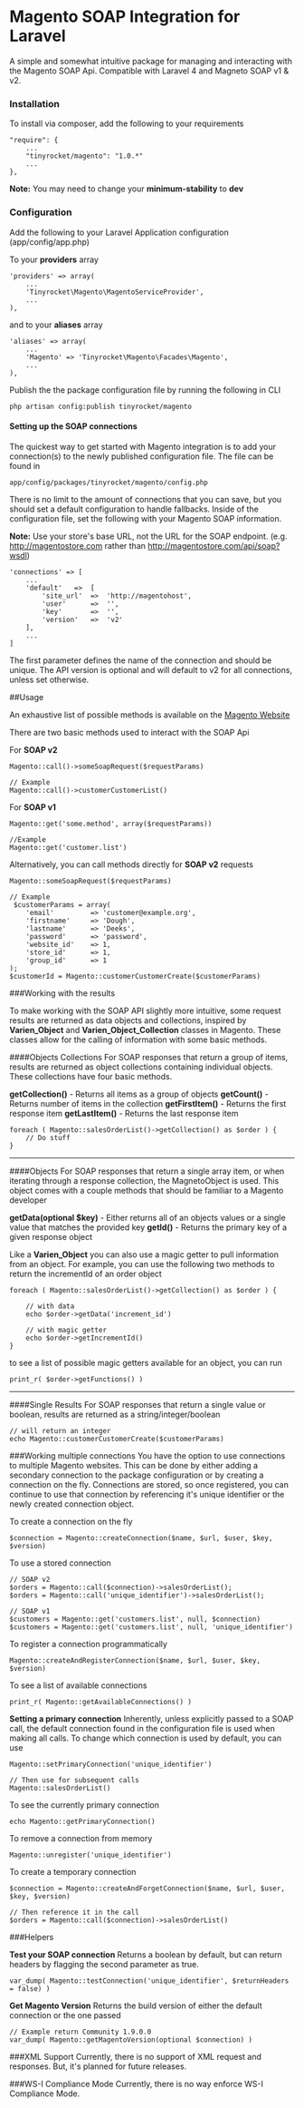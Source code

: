 Magento SOAP Integration for Laravel
===========================

A simple and somewhat intuitive package for managing and interacting with the Magento SOAP Api. Compatible with Laravel 4 and Magneto SOAP v1 & v2.

### Installation

To install via composer, add the following to your requirements

    "require": {
		...
		"tinyrocket/magento": "1.0.*"
		...
	},
**Note:** You may need to change your **minimum-stability** to **dev**

### Configuration

Add the following to your Laravel Application configuration (app/config/app.php)

To your **providers** array


    'providers' => array(
        ...
		'Tinyrocket\Magento\MagentoServiceProvider',
		...
	),
	
and to your **aliases** array


	'aliases' => array(
	    ...
		'Magento' => 'Tinyrocket\Magento\Facades\Magento',
		...
	),
	
Publish the the package configuration file by running the following in CLI

    php artisan config:publish tinyrocket/magento
    
#### Setting up the SOAP connections

The quickest way to get started with Magento integration is to add your connection(s) to the newly published configuration file. The file can be found in

    app/config/packages/tinyrocket/magento/config.php
    
There is no limit to the amount of connections that you can save, but you should set a default configuration to handle fallbacks. Inside of the configuration file, set the following with your Magento SOAP information.

**Note:**  Use your store's base URL, not the URL for the SOAP endpoint. (e.g. http://magentostore.com rather than http://magentostore.com/api/soap?wsdl)

    'connections' => [
        ...
		'default'	=>	[
			'site_url'	=>	'http://magentohost',
			'user'		=>	'',
			'key'		=>	'',
			'version'   =>  'v2'
		],
		...
	]
	
The first parameter defines the name of the connection and should be unique. The API version is optional and will default to v2 for all connections, unless set otherwise.

##Usage

An exhaustive list of possible methods is available on the [Magento Website](http://www.magentocommerce.com/api/soap/)

There are two basic methods used to interact with the SOAP Api

For **SOAP v2**

    Magento::call()->someSoapRequest($requestParams)
    
    // Example
    Magento::call()->customerCustomerList()
    
For **SOAP v1**
    
    Magento::get('some.method', array($requestParams))
    
    //Example
    Magento::get('customer.list')
    
Alternatively, you can call methods directly for **SOAP v2** requests

    Magento::someSoapRequest($requestParams)
    
    // Example
     $customerParams = array(
		'email' 		=> 'customer@example.org', 
		'firstname' 	=> 'Dough', 
		'lastname' 		=> 'Deeks', 
		'password' 		=> 'password', 
		'website_id' 	=> 1, 
		'store_id' 		=> 1, 
		'group_id' 		=> 1
	);
	$customerId = Magento::customerCustomerCreate($customerParams)

	
###Working with the results

To make working with the SOAP API slightly more intuitive, some request results are returned as data objects and collections, inspired by **Varien_Object** and **Varien_Object_Collection** classes in Magento. These classes allow for the calling of information with some basic methods.

####Objects Collections
For SOAP responses that return a group of items, results are returned as object collections containing individual objects. These collections have four basic methods.

**getCollection()** - Returns all items as a group of objects
**getCount()** - Returns number of items in the collection
**getFirstItem()** - Returns the first response item
**getLastItem()** - Returns the last response item

    foreach ( Magento::salesOrderList()->getCollection() as $order ) {
        // Do stuff
    }
---
####Objects
For SOAP responses that return a single array item, or when iterating through a response collection, the MagnetoObject is used. This object comes with a couple methods that should be familiar to a Magento developer

**getData(optional $key)** - Either returns all of an objects values or a single value that matches the provided key
**getId()** - Returns the primary key of a given response object

Like a **Varien_Object** you can also use a magic getter to pull information from an object. For example, you can use the following two methods to return the incrementId of an order object

    foreach ( Magento::salesOrderList()->getCollection() as $order ) {
        
        // with data
        echo $order->getData('increment_id')
        
        // with magic getter
        echo $order->getIncrementId()
    }

to see a list of possible magic getters available for an object, you can run

    print_r( $order->getFunctions() )

---    
####Single Results
For SOAP responses that return a single value or boolean, results are returned as a string/integer/boolean

    // will return an integer
    echo Magento::customerCustomerCreate($customerParams)
    
###Working multiple connections
You have the option to use connections to multiple Magento websites. This can be done by either adding a secondary connection to the package configuration or by creating a connection on the fly. Connections are stored, so once registered, you can continue to use that connection by referencing it's unique identifier or the newly created connection object.

To create a connection on the fly

    $connection = Magento::createConnection($name, $url, $user, $key, $version)
    
To use a stored connection

    // SOAP v2
    $orders = Magento::call($connection)->salesOrderList();
    $orders = Magento::call('unique_identifier')->salesOrderList();
    
    // SOAP v1
    $customers = Magento::get('customers.list', null, $connection)
    $customers = Magento::get('customers.list', null, 'unique_identifier')

To register a connection programmatically

    Magento::createAndRegisterConnection($name, $url, $user, $key, $version)
    
To see a list of available connections
    
    print_r( Magento::getAvailableConnections() )
    
**Setting a primary connection**
Inherently, unless explicitly passed to a SOAP call, the default connection found in the configuration file is used when making all calls. To change which connection is used by default, you can use

    Magento::setPrimaryConnection('unique_identifier')
    
    // Then use for subsequent calls
    Magento::salesOrderList()
    
To see the currently primary connection
    
    echo Magento::getPrimaryConnection()
    
To remove a connection from memory
    
    Magento::unregister('unique_identifier')
    
To create a temporary connection

    $connection = Magento::createAndForgetConnection($name, $url, $user, $key, $version)
    
    // Then reference it in the call
    $orders = Magento::call($connection)->salesOrderList()
    
###Helpers

**Test your SOAP connection**
Returns a boolean by default, but can return headers by flagging the second parameter as true.

    var_dump( Magento::testConnection('unique_identifier', $returnHeaders = false) )
    
**Get Magento Version**
Returns the build version of either the default connection or the one passed
    
    // Example return Community 1.9.0.0
    var_dump( Magento::getMagentoVersion(optional $connection) )
    
###XML Support
Currently, there is no support of XML request and responses. But, it's planned for future releases.

###WS-I Compliance Mode
Currently, there is no way enforce WS-I Compliance Mode.
    